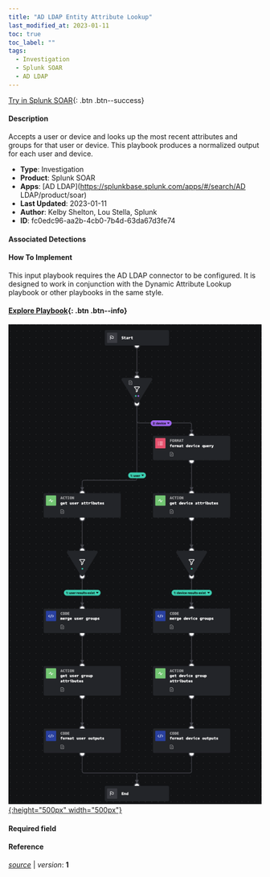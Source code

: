 ```yaml
---
title: "AD LDAP Entity Attribute Lookup"
last_modified_at: 2023-01-11
toc: true
toc_label: ""
tags:
  - Investigation
  - Splunk SOAR
  - AD LDAP
---
```


[Try in Splunk SOAR](https://www.splunk.com/en_us/software/splunk-security-orchestration-and-automation.html){: .btn .btn--success}

#### Description

Accepts a user or device and looks up the most recent attributes and groups for that user or device. This playbook produces a normalized output for each user and device.

- **Type**: Investigation
- **Product**: Splunk SOAR
- **Apps**: [AD LDAP](https://splunkbase.splunk.com/apps/#/search/AD LDAP/product/soar)
- **Last Updated**: 2023-01-11
- **Author**: Kelby Shelton, Lou Stella, Splunk
- **ID**: fc0edc96-aa2b-4cb0-7b4d-63da67d3fe74

#### Associated Detections


#### How To Implement
This input playbook requires the AD LDAP connector to be configured. It is designed to work in conjunction with the Dynamic Attribute Lookup playbook or other playbooks in the same style.


#### [Explore Playbook](https://splunk.github.io/soar-playbook-viewer/?playbook=https://raw.githubusercontent.com/phantomcyber/playbooks/latest/AD_LDAP_Entity_Attribute_Lookup.json){: .btn .btn--info}

[![explore](https://raw.githubusercontent.com/splunk/security_content/develop/playbooks/AD_LDAP_Entity_Attribute_Lookup.png){:height="500px" width="500px"}](https://splunk.github.io/soar-playbook-viewer/?playbook=https://raw.githubusercontent.com/phantomcyber/playbooks/latest/AD_LDAP_Entity_Attribute_Lookup.json)

#### Required field


#### Reference



[*source*](https://github.com/splunk/security_content/tree/develop/playbooks/AD_LDAP_Entity_Attribute_Lookup.yml) \| *version*: **1**